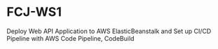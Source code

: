 # FCJ-WS1
Deploy Web API Application to AWS ElasticBeanstalk and Set up CI/CD Pipeline with AWS Code Pipeline, CodeBuild
